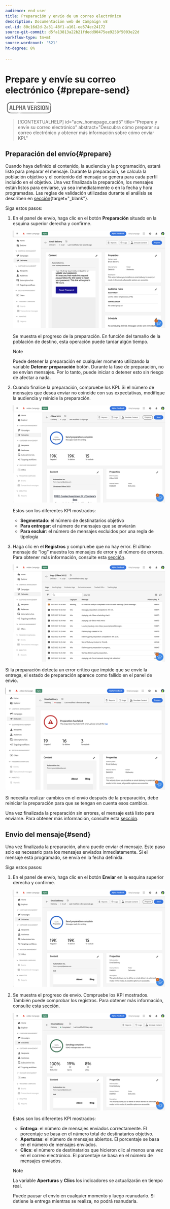 ```yaml
---
audience: end-user
title: Preparación y envío de un correo electrónico
description: Documentación web de Campaign v8
exl-id: 80c16d2d-2a31-48f1-a161-ee574ec24172
source-git-commit: d5fa13813a22b21fdedd90475ee9258f5003e22d
workflow-type: tm+mt
source-wordcount: '521'
ht-degree: 8%

---
```


# Prepare y envíe su correo electrónico {#prepare-send}

![](../assets/do-not-localize/badge.png)

>[!CONTEXTUALHELP]
>id="acw_homepage_card5"
>title="Prepare y envíe su correo electrónico"
>abstract="Descubra cómo preparar su correo electrónico y obtener más información sobre cómo enviar KPI."

<!--

	show how to prepare and send the email + the live kpis in the dashboard

like acc when preparation, target calculated then send
real time KPIs, not in AJO. similar to ACS.
exclusion logs, causes
-->

<!--
send also KPIs
-->

## Preparación del envío{#prepare}

Cuando haya definido el contenido, la audiencia y la programación, estará listo para preparar el mensaje. Durante la preparación, se calcula la población objetivo y el contenido del mensaje se genera para cada perfil incluido en el objetivo. Una vez finalizada la preparación, los mensajes están listos para enviarse, ya sea inmediatamente o en la fecha y hora programadas. Las reglas de validación utilizadas durante el análisis se describen en [sección](https://experienceleague.adobe.com/docs/campaign-classic/using/sending-messages/key-steps-when-creating-a-delivery/steps-validating-the-delivery.html#validation-process-with-typologies){target="_blank"}.

Siga estos pasos:

1. En el panel de envío, haga clic en el botón **Preparación** situado en la esquina superior derecha y confirme.

   ![](assets/prepare.png)

   Se muestra el progreso de la preparación. En función del tamaño de la población de destino, esta operación puede tardar algún tiempo.

   >[!NOTE]
   >
   >Puede detener la preparación en cualquier momento utilizando la variable **Detener preparación** botón. Durante la fase de preparación, no se envían mensajes. Por lo tanto, puede iniciar o detener esto sin riesgo de afectar a nada.

1. Cuando finalice la preparación, compruebe los KPI. Si el número de mensajes que desea enviar no coincide con sus expectativas, modifique la audiencia y reinicie la preparación.

   ![](assets/prepare2.png)

   Estos son los diferentes KPI mostrados:

   * **Segmentado**: el número de destinatarios objetivo
   * **Para entregar**: el número de mensajes que se enviarán
   * **Para excluir**: el número de mensajes excluidos por una regla de tipología

1. Haga clic en el **Registros** y compruebe que no hay error. El último mensaje de “log” muestra los mensajes de error y el número de errores. Para obtener más información, consulte esta [sección](delivery-logs.md).

   ![](assets/prepare-logs.png)

Si la preparación detecta un error crítico que impide que se envíe la entrega, el estado de preparación aparece como fallido en el panel de envío.

![](assets/prepare-error.png)

Si necesita realizar cambios en el envío después de la preparación, debe reiniciar la preparación para que se tengan en cuenta esos cambios.

Una vez finalizada la preparación sin errores, el mensaje está listo para enviarse. Para obtener más información, consulte esta [sección](#send).

## Envío del mensaje{#send}

Una vez finalizada la preparación, ahora puede enviar el mensaje. Este paso solo es necesario para los mensajes enviados inmediatamente. Si el mensaje está programado, se envía en la fecha definida.

Siga estos pasos:

1. En el panel de envío, haga clic en el botón **Enviar** en la esquina superior derecha y confirme.

   ![](assets/send.png)

1. Se muestra el progreso de envío. Compruebe los KPI mostrados. También puede comprobar los registros. Para obtener más información, consulte esta [sección](delivery-logs.md).

   ![](assets/send2.png)

   Estos son los diferentes KPI mostrados:

   * **Entrega**: el número de mensajes enviados correctamente. El porcentaje se basa en el número total de destinatarios objetivo.
   * **Aperturas**: el número de mensajes abiertos. El porcentaje se basa en el número de mensajes enviados.
   * **Clics**: el número de destinatarios que hicieron clic al menos una vez en el correo electrónico. El porcentaje se basa en el número de mensajes enviados.

   >[!NOTE]
   >
   >La variable **Aperturas** y **Clics** los indicadores se actualizarán en tiempo real.

   Puede pausar el envío en cualquier momento y luego reanudarlo. Si detiene la entrega mientras se realiza, no podrá reanudarla.
